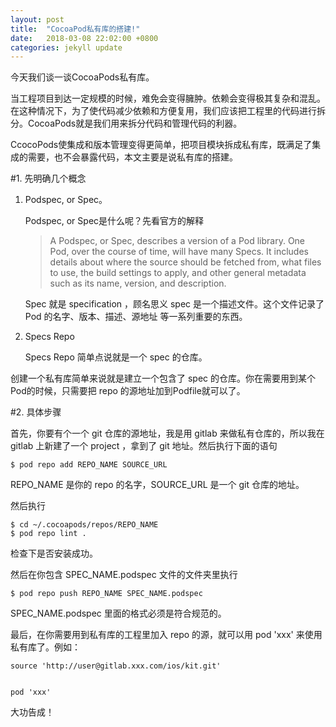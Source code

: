 ```yaml
---
layout: post
title:  "CocoaPod私有库的搭建!"
date:   2018-03-08 22:02:00 +0800
categories: jekyll update
---
```


今天我们谈一谈CocoaPods私有库。

当工程项目到达一定规模的时候，难免会变得臃肿。依赖会变得极其复杂和混乱。在这种情况下，为了使代码减少依赖和方便复用，我们应该把工程里的代码进行拆分。CocoaPods就是我们用来拆分代码和管理代码的利器。

CcocoPods使集成和版本管理变得更简单，把项目模块拆成私有库，既满足了集成的需要，也不会暴露代码，本文主要是说私有库的搭建。

#1. 先明确几个概念

1. Podspec, or Spec。
 
	Podspec, or Spec是什么呢？先看官方的解释
	> A Podspec, or Spec, describes a version of a Pod library. One Pod, over the course of time, will have many Specs. It includes details about where the source should be fetched from, what files to use, the build settings to apply, and other general metadata such as its name, version, and description.
	
	Spec 就是 specification ，顾名思义 spec 是一个描述文件。这个文件记录了  Pod 的名字、版本、描述、源地址 等一系列重要的东西。
	
2. Specs Repo

	Specs Repo 简单点说就是一个 spec 的仓库。
	
创建一个私有库简单来说就是建立一个包含了 spec 的仓库。你在需要用到某个Pod的时候，只需要把 repo 的源地址加到Podfile就可以了。

   	
#2. 具体步骤

首先，你要有个一个 git 仓库的源地址，我是用 gitlab 来做私有仓库的，所以我在gitlab 上新建了一个 project ，拿到了 git 地址。然后执行下面的语句

	$ pod repo add REPO_NAME SOURCE_URL
	
REPO_NAME 是你的 repo 的名字，SOURCE_URL 是一个 git 仓库的地址。

然后执行

	$ cd ~/.cocoapods/repos/REPO_NAME
	$ pod repo lint .
	
检查下是否安装成功。

然后在你包含 SPEC_NAME.podspec 文件的文件夹里执行

	$ pod repo push REPO_NAME SPEC_NAME.podspec
	
SPEC_NAME.podspec 里面的格式必须是符合规范的。

最后，在你需要用到私有库的工程里加入 repo 的源，就可以用 pod 'xxx' 来使用私有库了。例如：

	source 'http://user@gitlab.xxx.com/ios/kit.git'
	
	
	pod 'xxx'


大功告成！